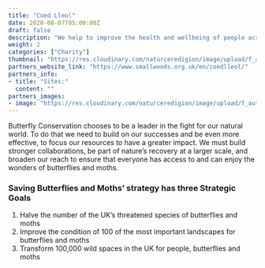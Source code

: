 ```yaml
---
title: "Coed Lleol"
date: 2020-08-07T05:00:00Z
draft: false
description: "We help to improve the health and wellbeing of people across Wales though woodland and nature based activities."
weight: 2
categories: ["Charity"]
thumbnail: "https://res.cloudinary.com/naturceredigion/image/upload/f_auto,w_480/v1722522351/butterfly-conservation.png"
partners_website_link: "https://www.smallwoods.org.uk/en/coedlleol/"
partners_info:
- title: "Sites:"
  content: ""
partners_images:
- image: "https://res.cloudinary.com/naturceredigion/image/upload/f_auto,w_860/v1722523415/butterfly-conservation-high-brown-fritillary-iain-h-leach.jpg"
---
```


Butterfly Conservation chooses to be a leader in the fight for our natural world. To do that we need to build on our successes and be even more effective, to focus our resources to have a greater impact. We must build stronger collaborations, be part of nature’s recovery at a larger scale, and broaden our reach to ensure that everyone has access to and can enjoy the wonders of butterflies and moths.

### Saving Butterflies and Moths’ strategy has three Strategic Goals
1. Halve the number of the UK’s threatened species of butterflies and moths 
2. Improve the condition of 100 of the most important landscapes for butterflies and moths 
3. Transform 100,000 wild spaces in the UK for people, butterflies and moths  


